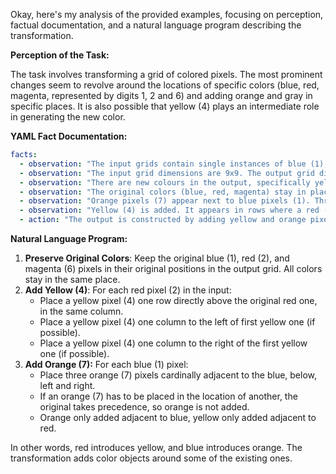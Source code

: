 Okay, here's my analysis of the provided examples, focusing on perception, factual documentation, and a natural language program describing the transformation.

**Perception of the Task:**

The task involves transforming a grid of colored pixels. The most prominent changes seem to revolve around the locations of specific colors (blue, red, magenta, represented by digits 1, 2 and 6) and adding orange and gray in specific places. It is also possible that yellow (4) plays an intermediate role in generating the new color.

**YAML Fact Documentation:**


```yaml
facts:
  - observation: "The input grids contain single instances of blue (1), red (2), magenta (6) pixels in otherwise all white (0) grids"
  - observation: "The input grid dimensions are 9x9. The output grid dimensions are also 9x9."
  - observation: "There are new colours in the output, specifically yellow (4) and orange (7)."
  - observation: "The original colors (blue, red, magenta) stay in place."
  - observation: "Orange pixels (7) appear next to blue pixels (1). Three orange 7 are placed cardinally adjacent to it."
  - observation: "Yellow (4) is added. It appears in rows where a red (2) existed and has two copies, cardinally adjacent, horizontally with a white pixel (0) in between."
  - action: "The output is constructed by adding yellow and orange pixels relative to red and blue in the input."
```


**Natural Language Program:**

1.  **Preserve Original Colors**: Keep the original blue (1), red (2), and magenta (6) pixels in their original positions in the output grid. All colors stay in the same place.
2.  **Add Yellow (4)**: For each red pixel (2) in the input:
    *   Place a yellow pixel (4) one row directly above the original red one, in the same column.
    *   Place a yellow pixel (4) one column to the left of first yellow one (if possible).
    *   Place a yellow pixel (4) one column to the right of the first yellow one (if possible).
3.  **Add Orange (7):** For each blue (1) pixel:
    *   Place three orange (7) pixels cardinally adjacent to the blue, below, left and right.
    *   If an orange (7) has to be placed in the location of another, the original takes precedence, so orange is not added.
    *   Orange only added adjacent to blue, yellow only added adjacent to red.

In other words, red introduces yellow, and blue introduces orange. The transformation adds color objects around some of the existing ones.
